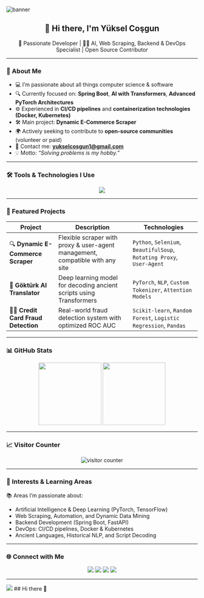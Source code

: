 <!-- Profile Banner -->
<img src="https://capsule-render.vercel.app/api?type=waving&color=gradient&height=220&section=header&text=Yüksel%20Coşgun&fontSize=45&fontColor=fff&animation=fadeIn" alt="banner"/>

<h2 align="center">👋 Hi there, I'm Yüksel Coşgun</h2>
<p align="center">🎯 Passionate Developer | 👨‍💻 AI, Web Scraping, Backend & DevOps Specialist | Open Source Contributor</p>

---

### 🚀 About Me

- 💻 I’m passionate about all things computer science & software  
- 🔍 Currently focused on: **Spring Boot**, **AI with Transformers**, **Advanced PyTorch Architectures**
- ⚙️ Experienced in **CI/CD pipelines** and **containerization technologies (Docker, Kubernetes)**
- 🛠️ Main project: **Dynamic E-Commerce Scraper**
- 🌍 Actively seeking to contribute to **open-source communities** (volunteer or paid)
- 📧 Contact me: **yukselcosgun1@gmail.com**
- 💡 Motto: _“Solving problems is my hobby.”_

---

### 🛠️ Tools & Technologies I Use

<p align="center">
  <img src="https://skillicons.dev/icons?i=python,java,spring,pytorch,tensorflow,kotlin,html,css,js,git,github,vscode,linux,docker,kubernetes,jenkins,travis&theme=dark" />
</p>

---

### 📌 Featured Projects

| Project | Description | Technologies |
|--------|-------------|--------------|
| 🔍 **Dynamic E-Commerce Scraper** | Flexible scraper with proxy & user-agent management, compatible with any site | `Python`, `Selenium`, `BeautifulSoup`, `Rotating Proxy`, `User-Agent` |
| 🧠 **Göktürk AI Translator** | Deep learning model for decoding ancient scripts using Transformers | `PyTorch`, `NLP`, `Custom Tokenizer`, `Attention Models` |
| 🕵️‍♂️ **Credit Card Fraud Detection** | Real-world fraud detection system with optimized ROC AUC | `Scikit-learn`, `Random Forest`, `Logistic Regression`, `Pandas` |

---

### 📊 GitHub Stats

<p align="center">
  <img src="https://github-readme-stats.vercel.app/api?username=Yukselcsgn&show_icons=true&theme=radical" height="165"/>
  <img src="https://github-readme-stats.vercel.app/api/top-langs/?username=Yukselcsgn&layout=compact&theme=radical" height="165"/>
</p>

---

### 📈 Visitor Counter

<p align="center">
  <img src="https://komarev.com/ghpvc/?username=Yukselcsgn&label=Visitors&color=blue&style=flat" alt="visitor counter"/>
</p>

---

### 🧠 Interests & Learning Areas

📚 Areas I’m passionate about:
- Artificial Intelligence & Deep Learning (PyTorch, TensorFlow)
- Web Scraping, Automation, and Dynamic Data Mining
- Backend Development (Spring Boot, FastAPI)
- DevOps: CI/CD pipelines, Docker & Kubernetes
- Ancient Languages, Historical NLP, and Script Decoding

---

### 🌐 Connect with Me

<p align="center">
  <a href="[https://www.linkedin.com/in/yukselcosgun/](https://www.linkedin.com/in/y%C3%BCksel-co%C5%9Fgun/)" target="_blank"><img src="https://img.shields.io/badge/LinkedIn-%230077B5.svg?style=for-the-badge&logo=linkedin&logoColor=white"/></a>
  <a href="[https://medium.com/@yukselcosgun](https://medium.com/@yukselcosgun)" target="_blank"><img src="https://img.shields.io/badge/Medium-%2312100E.svg?style=for-the-badge&logo=medium&logoColor=white"/></a>
  <a href="mailto:yukselcosgun1@gmail.com"><img src="https://img.shields.io/badge/Email-D14836?style=for-the-badge&logo=gmail&logoColor=white"/></a>
  <a href="[https://instagram.com/yukselcosgun](https://www.instagram.com/yuksel_csgn/)" target="_blank"><img src="https://img.shields.io/badge/Instagram-E4405F?style=for-the-badge&logo=instagram&logoColor=white"/></a>
</p>

---

<!-- Footer Animation -->
<img src="https://capsule-render.vercel.app/api?type=waving&color=gradient&height=100&section=footer"/>
## Hi there 👋

<!--
**Yukselcsgn/Yukselcsgn** is a ✨ _special_ ✨ repository because its `README.md` (this file) appears on your GitHub profile.

Here are some ideas to get you started:

- 🔭 I’m currently working on ...
- 🌱 I’m currently learning ...
- 👯 I’m looking to collaborate on ...
- 🤔 I’m looking for help with ...
- 💬 Ask me about ...
- 📫 How to reach me: ...
- 😄 Pronouns: ...
- ⚡ Fun fact: ...
-->

